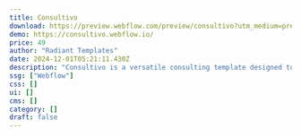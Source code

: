 ```yaml
---
title: Consultivo
download: https://preview.webflow.com/preview/consultivo?utm_medium=preview_link&utm_source=designer&utm_content=consultivo&preview=21e6450913ab47a8c08f399ccff7e484&workflow=preview
demo: https://consultivo.webflow.io/
price: 49
author: "Radiant Templates"
date: 2024-12-01T05:21:11.430Z
description: "Consultivo is a versatile consulting template designed to meet the business needs of consulting agencies. Featuring a modern design, dynamic CMS, and versatile features, Consultivo offers everything you need for a captivating online presence."
ssg: ["Webflow"]
css: []
ui: []
cms: []
category: []
draft: false
---
```

